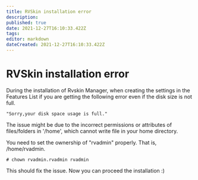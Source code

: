 ```yaml
---
title: RVSkin installation error
description: 
published: true
date: 2021-12-27T16:10:33.422Z
tags: 
editor: markdown
dateCreated: 2021-12-27T16:10:33.422Z
---
```


# RVSkin installation error


During the installation of Rvskin Manager, when creating the settings in the Features List if you are getting the following error even if the disk size is not full.

```
"Sorry,your disk space usage is full."
```

The issue might be due to the incorrect permissions or attributes of files/folders in '/home', which cannot write file in your home directory.

You need to set the ownership of "rvadmin" properly.  That is, /home/rvadmin.

```
# chown rvadmin.rvadmin rvadmin
```

This should fix the issue. Now you can proceed the installation :)

